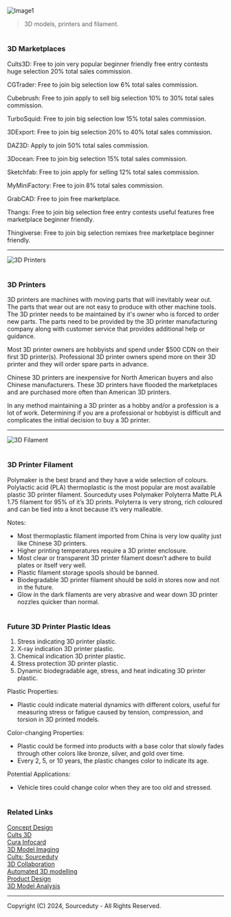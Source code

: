 ![Image1](https://github.com/sourceduty/3D_Printing/assets/123030236/0f9ca964-03e1-4f0e-ac5f-5f151d2ec302)

> 3D models, printers and filament.

#
### 3D Marketplaces

Cults3D: Free to join very popular beginner friendly free entry contests huge selection 20% total sales commission.

CGTrader: Free to join big selection low 6% total sales commission.

Cubebrush: Free to join apply to sell big selection 10% to 30% total sales commission.

TurboSquid: Free to join big selection low 15% total sales commission.

3DExport: Free to join big selection 20% to 40% total sales commission.

DAZ3D: Apply to join 50% total sales commission.

3Docean: Free to join big selection 15% total sales commission.

Sketchfab: Free to join apply for selling 12% total sales commission.

MyMiniFactory: Free to join 8% total sales commission.

GrabCAD: Free to join free marketplace.

Thangs: Free to join big selection free entry contests useful features free marketplace beginner friendly.

Thingiverse: Free to join big selection remixes free marketplace beginner friendly.

***

![3D Printers](https://github.com/sourceduty/3D_Printing/assets/123030236/76c676a4-aae3-4d84-a06b-661ca207b53c)

#
### 3D Printers

3D printers are machines with moving parts that will inevitably wear out. The parts that
wear out are not easy to produce with other machine tools. The 3D printer needs to be
maintained by it's owner who is forced to order new parts. The parts need to be
provided by the 3D printer manufacturing company along with customer service that
provides additional help or guidance. 

Most 3D printer owners are hobbyists and spend under $500 CDN on their first 3D
printer(s). Professional 3D printer owners spend more on their 3D printer and they will
order spare parts in advance. 

Chinese 3D printers are inexpensive for North American buyers and also Chinese
manufacturers. These 3D printers have flooded the marketplaces and are purchased
more often than American 3D printers. 

In any method maintaining a 3D printer as a hobby and/or a profession is a lot of work. 
Determining if you are a professional or hobbyist is difficult and complicates the initial
decision to buy a 3D printer.

***

![3D Filament](https://github.com/sourceduty/3D_Printing/assets/123030236/91d96ca7-d809-4c51-b933-6fad0f919069)

#
### 3D Printer Filament

Polymaker is the best brand and they have a wide selection of colours. Polylactic acid (PLA) thermoplastic is the most popular are most available plastic 3D printer filament. Sourceduty uses Polymaker Polyterra Matte PLA 1.75 filament for 95% of it’s 3D prints. Polyterra is very strong, rich coloured and can be tied into a knot because it’s very malleable.

Notes:

- Most thermoplastic filament imported from China is very low quality just like Chinese 3D printers. 
- Higher printing temperatures require a 3D printer enclosure.
- Most clear or transparent 3D printer filament doesn’t adhere to build plates or itself very well.
- Plastic filament storage spools should be banned.
- Biodegradable 3D printer filament should be sold in stores now and not in the future.
- Glow in the dark filaments are very abrasive and wear down 3D printer nozzles quicker than normal.

#

### Future 3D Printer Plastic Ideas

1. Stress indicating 3D printer plastic.
2. X-ray indication 3D printer plastic.
3. Chemical indication 3D printer plastic.
4. Stress protection 3D printer plastic.
5. Dynamic biodegradable age, stress, and heat indicating 3D printer plastic.

Plastic Properties:
- Plastic could indicate material dynamics with different colors, useful for measuring stress or fatigue caused by tension, compression, and torsion in 3D printed models.

Color-changing Properties:
- Plastic could be formed into products with a base color that slowly fades through other colors like bronze, silver, and gold over time.
- Every 2, 5, or 10 years, the plastic changes color to indicate its age.

Potential Applications:
- Vehicle tires could change color when they are too old and stressed.

#
### Related Links

[Concept Design](https://github.com/sourceduty/Concept_Design)
<br>
[Cults 3D](https://github.com/sourceduty/Cults_3D)
<br>
[Cura Infocard](https://github.com/sourceduty/Cura_Infocard)
<br>
[3D Model Imaging](https://github.com/sourceduty/3D_Model_Imaging)
<br>
[Cults: Sourceduty](https://cults3d.com/en/users/sourceduty)
<br>
[3D Collaboration](https://github.com/sourceduty/3D_Collaboration)
<br>
[Automated 3D modelling](https://github.com/sourceduty/Automated_3D_Modelling)
<br>
[Product Design](https://github.com/sourceduty/Product_Design)
<br>
[3D Model Analysis](https://github.com/sourceduty/3D_Model_Analysis)

***
Copyright (C) 2024, Sourceduty - All Rights Reserved.
